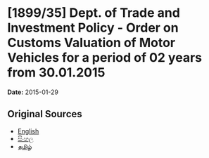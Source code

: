 # [1899/35] Dept. of Trade and Investment Policy - Order on Customs Valuation of Motor Vehicles for a period of 02 years from 30.01.2015

**Date:** 2015-01-29

## Original Sources

- [English](https://documents.gov.lk/view/extra-gazettes/2015/1/1899-35_E.pdf)
- [සිංහල](https://documents.gov.lk/view/extra-gazettes/2015/1/1899-35_S.pdf)
- [தமிழ்](https://documents.gov.lk/view/extra-gazettes/2015/1/1899-35_T.pdf)
